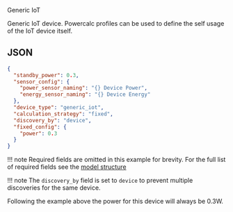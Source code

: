 Generic IoT

Generic IoT device.
Powercalc profiles can be used to define the self usage of the IoT device itself.

## JSON

```json
{
  "standby_power": 0.3,
  "sensor_config": {
    "power_sensor_naming": "{} Device Power",
    "energy_sensor_naming": "{} Device Energy"
  },
  "device_type": "generic_iot",
  "calculation_strategy": "fixed",
  "discovery_by": "device",
  "fixed_config": {
    "power": 0.3
  }
}
```

!!! note
    Required fields are omitted in this example for brevity. For the full list of required fields see the [model structure](../structure.md)

!!! note
    The `discovery_by` field is set to `device` to prevent multiple discoveries for the same device.

Following the example above the power for this device will always be 0.3W.
